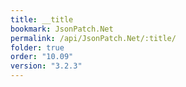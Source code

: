 ```yaml
---
title: __title
bookmark: JsonPatch.Net
permalink: /api/JsonPatch.Net/:title/
folder: true
order: "10.09"
version: "3.2.3"
---
```

